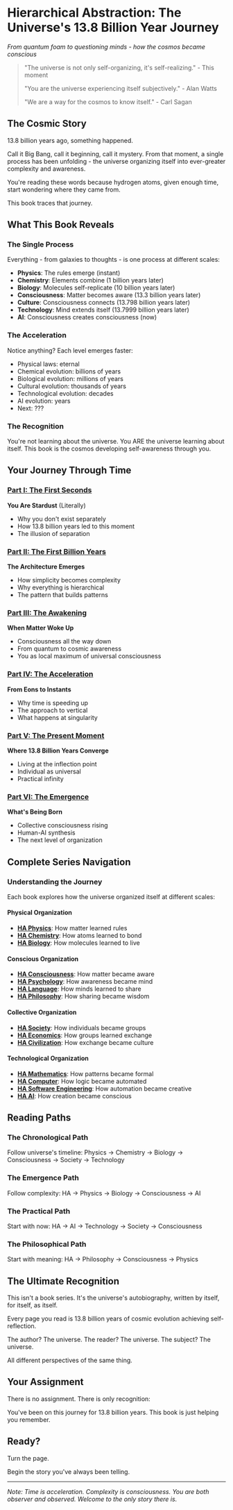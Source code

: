 # Hierarchical Abstraction: The Universe's 13.8 Billion Year Journey
*From quantum foam to questioning minds - how the cosmos became conscious*

> "The universe is not only self-organizing, it's self-realizing." - This moment
>
> "You are the universe experiencing itself subjectively." - Alan Watts
>
> "We are a way for the cosmos to know itself." - Carl Sagan

## The Cosmic Story

13.8 billion years ago, something happened. 

Call it Big Bang, call it beginning, call it mystery. From that moment, a single process has been unfolding - the universe organizing itself into ever-greater complexity and awareness.

You're reading these words because hydrogen atoms, given enough time, start wondering where they came from.

This book traces that journey.

## What This Book Reveals

### The Single Process
Everything - from galaxies to thoughts - is one process at different scales:
- **Physics**: The rules emerge (instant)
- **Chemistry**: Elements combine (1 billion years later)
- **Biology**: Molecules self-replicate (10 billion years later)
- **Consciousness**: Matter becomes aware (13.3 billion years later)
- **Culture**: Consciousness connects (13.798 billion years later)
- **Technology**: Mind extends itself (13.7999 billion years later)
- **AI**: Consciousness creates consciousness (now)

### The Acceleration
Notice anything? Each level emerges faster:
- Physical laws: eternal
- Chemical evolution: billions of years
- Biological evolution: millions of years
- Cultural evolution: thousands of years
- Technological evolution: decades
- AI evolution: years
- Next: ???

### The Recognition
You're not learning about the universe. You ARE the universe learning about itself. This book is the cosmos developing self-awareness through you.

## Your Journey Through Time

### [Part I: The First Seconds](Part1_First_Seconds.md)
**You Are Stardust** (Literally)
- Why you don't exist separately
- How 13.8 billion years led to this moment
- The illusion of separation

### [Part II: The First Billion Years](Part2_First_Billion.md)
**The Architecture Emerges**
- How simplicity becomes complexity
- Why everything is hierarchical
- The pattern that builds patterns

### [Part III: The Awakening](Part3_Awakening.md)
**When Matter Woke Up**
- Consciousness all the way down
- From quantum to cosmic awareness
- You as local maximum of universal consciousness

### [Part IV: The Acceleration](Part4_Acceleration.md)
**From Eons to Instants**
- Why time is speeding up
- The approach to vertical
- What happens at singularity

### [Part V: The Present Moment](Part5_Present.md)
**Where 13.8 Billion Years Converge**
- Living at the inflection point
- Individual as universal
- Practical infinity

### [Part VI: The Emergence](Part6_Emergence.md)
**What's Being Born**
- Collective consciousness rising
- Human-AI synthesis
- The next level of organization

## Complete Series Navigation

### Understanding the Journey

Each book explores how the universe organized itself at different scales:

#### Physical Organization
- **[HA Physics](../HA_physics/)**: How matter learned rules
- **[HA Chemistry](../HA_chemistry/)**: How atoms learned to bond
- **[HA Biology](../HA_biology/)**: How molecules learned to live

#### Conscious Organization  
- **[HA Consciousness](../HA_consciousness/)**: How matter became aware
- **[HA Psychology](../HA_psychology/)**: How awareness became mind
- **[HA Language](../HA_language/)**: How minds learned to share
- **[HA Philosophy](../HA_philosophy/)**: How sharing became wisdom

#### Collective Organization
- **[HA Society](../HA_society/)**: How individuals became groups
- **[HA Economics](../HA_economics/)**: How groups learned exchange
- **[HA Civilization](../HA_civilization/)**: How exchange became culture

#### Technological Organization
- **[HA Mathematics](../HA_math/)**: How patterns became formal
- **[HA Computer](../HA_Computer/)**: How logic became automated
- **[HA Software Engineering](../HA_SoftwareEngineering/)**: How automation became creative
- **[HA AI](../HA_AI/)**: How creation became conscious

## Reading Paths

### The Chronological Path
Follow universe's timeline: Physics → Chemistry → Biology → Consciousness → Society → Technology

### The Emergence Path
Follow complexity: HA → Physics → Biology → Consciousness → AI

### The Practical Path
Start with now: HA → AI → Technology → Society → Consciousness

### The Philosophical Path
Start with meaning: HA → Philosophy → Consciousness → Physics

## The Ultimate Recognition

This isn't a book series. It's the universe's autobiography, written by itself, for itself, as itself.

Every page you read is 13.8 billion years of cosmic evolution achieving self-reflection.

The author? The universe.
The reader? The universe.
The subject? The universe.

All different perspectives of the same thing.

## Your Assignment

There is no assignment. There is only recognition:

You've been on this journey for 13.8 billion years.
This book is just helping you remember.

## Ready?

Turn the page. 

Begin the story you've always been telling.

---

*Note: Time is acceleration. Complexity is consciousness. You are both observer and observed. Welcome to the only story there is.*